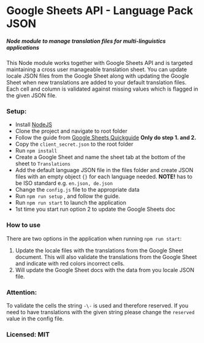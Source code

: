 # Google Sheets API - Language Pack JSON
##### Node module to manage translation files for multi-linguistics applications

This Node module works together with Google Sheets API and is targeted maintaining a cross user manageable translation sheet. You can update locale JSON files from the Google Sheet along with updating the Google Sheet when new translations are added to your default translation files. Each cell and column is validated against missing values which is flagged in the given JSON file.

### Setup:

- Install [NodeJS](https://nodejs.org/en/)
- Clone the project and navigate to root folder
- Follow the guide from [Google Sheets Quickguide](https://developers.google.com/sheets/api/quickstart/nodejs) **Only do step 1. and 2.**
- Copy the ```client_secret.json``` to the root folder
- Run ```npm install```
- Create a Google Sheet and name the sheet tab at the bottom of the sheet to ```Translations```
- Add the default language JSON file in the files folder and create JSON files with an empty object ```{}``` for each language needed. **NOTE!** has to be ISO standard e.g. ```en.json, de.json```
- Change the ```config.js``` file to the appropriate data
- Run ```npm run setup``` , and follow the guide.
- Run ```npm run start``` to launch the application
- 1st time you start run option 2 to update the Google Sheets doc



### How to use

There are two options in the application when running ```npm run start```:

1. Update the locale files with the translations from the Google Sheet document. This will also validate the translations from the Google Sheet and indicate with red colors incorrect cells.
2. Will update the Google Sheet docs with the data from you locale JSON file.





### Attention:

To validate the cells the string ```-\-``` is used and therefore reserved. If you need to have translations with the given string please change the ```reserved``` value in the config file.



### Licensed: MIT